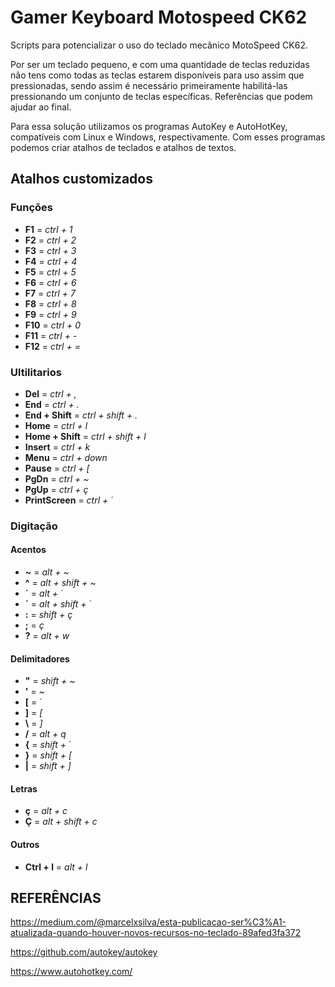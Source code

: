 # Gamer Keyboard Motospeed CK62

Scripts para potencializar o uso do teclado mecânico MotoSpeed CK62.

Por ser um teclado pequeno, e com uma quantidade de teclas reduzidas não tens como todas as teclas estarem disponíveis para uso assim que pressionadas, sendo assim é necessário primeiramente habilitá-las pressionando um conjunto de teclas específicas. Referências que podem ajudar ao final.
 
Para essa solução utilizamos os programas AutoKey e AutoHotKey, compatíveis com Linux e Windows, respectivamente. Com esses programas podemos criar atalhos de teclados e atalhos de textos.

## Atalhos customizados
### Funções
 - **F1** = *ctrl + 1*
 - **F2** = *ctrl + 2*
 - **F3** = *ctrl + 3*
 - **F4** = *ctrl + 4*
 - **F5** = *ctrl + 5*
 - **F6** = *ctrl + 6*
 - **F7** = *ctrl + 7*
 - **F8** = *ctrl + 8*
 - **F9** = *ctrl + 9*
 - **F10** = *ctrl + 0*
 - **F11** = *ctrl + -*
 - **F12** = *ctrl + =*

 ### Ultilitarios
 - **Del** = *ctrl + ,*
 - **End** = *ctrl + .*
 - **End + Shift** = *ctrl + shift + .*
 - **Home** = *ctrl + l*
 - **Home + Shift** = *ctrl + shift + l*
 - **Insert** = *ctrl + k*
 - **Menu** = *ctrl + down*
 - **Pause** = *ctrl + [*
 - **PgDn** = *ctrl + \~*
 - **PgUp** = *ctrl + ç*
 - **PrintScreen** = *ctrl + ´*

### Digitação
#### Acentos
- **~** = *alt + \~*
- **^** = *alt + shift + \~*
- **´** = *alt + ´*
- **`** = *alt + shift + ´*
- **:** = *shift + ç*
- **;** = *ç*
- **?** = *alt + w*

#### Delimitadores
 - **"** = *shift + \~*
 - **'** = *\~*
 - **[** = *´*
 - **]** = *[*
 - **\\** = *]*
 - **/** = *alt + q*
 - **{** = *shift + ´*
 - **}** = *shift + [*
 - **|** = *shift + ]*
  
#### Letras
 - **ç** = *alt + c*
 - **Ç** = *alt + shift + c*

#### Outros
- **Ctrl + l** = *alt + l*

## REFERÊNCIAS

https://medium.com/@marcelxsilva/esta-publicacao-ser%C3%A1-atualizada-quando-houver-novos-recursos-no-teclado-89afed3fa372

https://github.com/autokey/autokey

https://www.autohotkey.com/